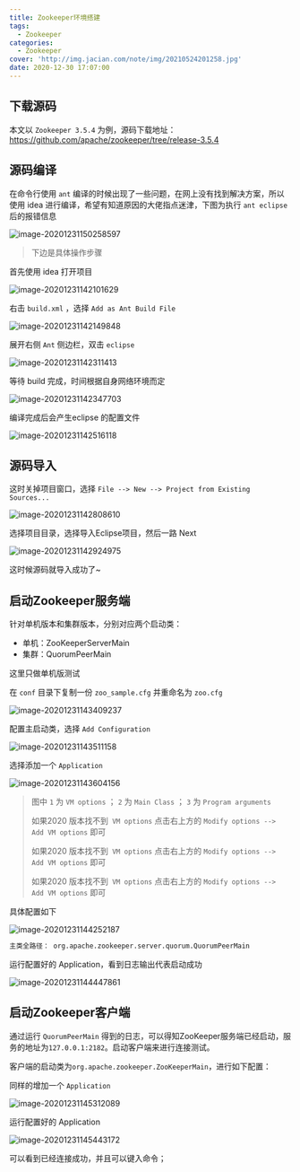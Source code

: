 ```yaml
---
title: Zookeeper环境搭建
tags:
  - Zookeeper
categories:
  - Zookeeper
cover: 'http://img.jacian.com/note/img/20210524201258.jpg'
date: 2020-12-30 17:07:00
---
```


## 下载源码

本文以 `Zookeeper 3.5.4` 为例，源码下载地址：https://github.com/apache/zookeeper/tree/release-3.5.4

## 源码编译

在命令行使用 `ant` 编译的时候出现了一些问题，在网上没有找到解决方案，所以使用 idea 进行编译，希望有知道原因的大佬指点迷津，下图为执行 `ant eclipse` 后的报错信息

![image-20201231150258597](https://img.jacian.com/note/img20201231150258.png)



> 下边是具体操作步骤

首先使用 idea 打开项目

![image-20201231142101629](https://img.jacian.com/note/img20201231142101.png)

右击 `build.xml` ，选择 `Add as Ant Build File` 

![image-20201231142149848](https://img.jacian.com/note/img20201231142149.png)

展开右侧 `Ant` 侧边栏，双击 `eclipse` 

![image-20201231142311413](https://img.jacian.com/note/img20201231142311.png)

等待 build 完成，时间根据自身网络环境而定

![image-20201231142347703](https://img.jacian.com/note/img20201231142347.png)

编译完成后会产生eclipse 的配置文件

![image-20201231142516118](https://img.jacian.com/note/img20201231142516.png)



## 源码导入

这时关掉项目窗口，选择 `File --> New --> Project from Existing Sources...`

![image-20201231142808610](https://img.jacian.com/note/img20201231142808.png)



选择项目目录，选择导入Eclipse项目，然后一路 Next 

![image-20201231142924975](https://img.jacian.com/note/img20201231142925.png)

这时候源码就导入成功了~

## 启动Zookeeper服务端

针对单机版本和集群版本，分别对应两个启动类：

- 单机：ZooKeeperServerMain
- 集群：QuorumPeerMain

这里只做单机版测试

在 `conf` 目录下复制一份 `zoo_sample.cfg` 并重命名为 `zoo.cfg`

![image-20201231143409237](https://img.jacian.com/note/img20201231143409.png)

配置主启动类，选择 `Add Configuration`

![image-20201231143511158](https://img.jacian.com/note/img20201231143511.png)

选择添加一个 `Application` 

![image-20201231143604156](https://img.jacian.com/note/img20201231143604.png)

> 图中 `1` 为 `VM options` ； `2` 为 `Main Class` ； `3` 为 `Program arguments` 
>
> 如果2020 版本找不到` VM options` 点击右上方的 `Modify options --> Add VM options` 即可
>
> 如果2020 版本找不到` VM options` 点击右上方的 `Modify options --> Add VM options` 即可
>
> 如果2020 版本找不到` VM options` 点击右上方的 `Modify options --> Add VM options` 即可

具体配置如下

![image-20201231144252187](https://img.jacian.com/note/img20201231144252.png)

```tex
主类全路径： org.apache.zookeeper.server.quorum.QuorumPeerMain
```



运行配置好的 Application，看到日志输出代表启动成功

![image-20201231144447861](https://img.jacian.com/note/img20201231144447.png)

## 启动Zookeeper客户端

通过运行 `QuorumPeerMain` 得到的日志，可以得知ZooKeeper服务端已经启动，服务的地址为`127.0.0.1:2182`。启动客户端来进行连接测试。

客户端的启动类为`org.apache.zookeeper.ZooKeeperMain`，进行如下配置：

同样的增加一个 `Application`

![image-20201231145312089](https://img.jacian.com/note/img20201231145312.png)

运行配置好的 Application

![image-20201231145443172](https://img.jacian.com/note/img20201231145443.png)

可以看到已经连接成功，并且可以键入命令；